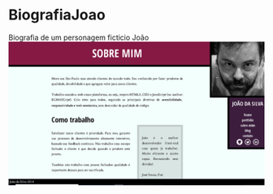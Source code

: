 # BiografiaJoao
Biografia de um personagem ficticio João
![Preview-Screens](https://github.com/CristianoPro/BiografiaJoao/blob/master/imagens/Screens.png)
